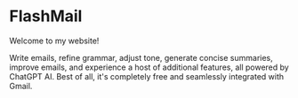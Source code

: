 # FlashMail

Welcome to my website!

Write emails, refine grammar, adjust tone, generate concise summaries, improve emails, and experience a host of additional features, all powered by ChatGPT AI. Best of all, it's completely free and seamlessly integrated with Gmail.



